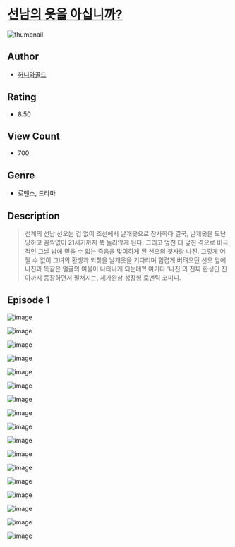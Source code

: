 # [선남의 옷을 아십니까?](https://comic.naver.com/challenge/list?titleId=810522)
![thumbnail](https://image-comic.pstatic.net/user_contents_data/challenge_comic/2023/05/23/366936/upload_3703419261539464247_480x623.jpeg)

## Author
- [허니와골드](https://comic.naver.com/artistTitle?id=366936)

## Rating
- 8.50

## View Count
- 700

## Genre
- 로맨스, 드라마

## Description
> 선계의 선남 선오는 겁 없이 조선에서 날개옷으로 장사하다 결국, 날개옷을 도난당하고 꼼짝없이 21세기까지 쭉 눌러앉게 된다. 그리고 엎친 데 덮친 격으로 비극적인 그날 밤에 믿을 수 없는 죽음을 맞이하게 된 선오의 첫사랑 나진. 그렇게 어쩔 수 없이 그녀의 환생과 되찾을 날개옷을 기다리며 힘겹게 버텨오던 선오 앞에 나진과 똑같은 얼굴의 여울이 나타나게 되는데?! 여기다 '나진'의 진짜 환생인 진아까지 등장하면서 펼쳐지는, 세가완삼 성장형 로맨틱 코미디.


## Episode 1
![image](https://image-comic.pstatic.net/user_contents_data/challenge_comic/2023/05/23/366936/upload_3690806785179399992.jpeg)

![image](https://image-comic.pstatic.net/user_contents_data/challenge_comic/2023/05/23/366936/upload_7004279822396514872.jpeg)

![image](https://image-comic.pstatic.net/user_contents_data/challenge_comic/2023/05/23/366936/upload_4049641187323753009.jpeg)

![image](https://image-comic.pstatic.net/user_contents_data/challenge_comic/2023/05/23/366936/upload_7005404635757425508.jpeg)

![image](https://image-comic.pstatic.net/user_contents_data/challenge_comic/2023/05/23/366936/upload_3702630932438672689.jpeg)

![image](https://image-comic.pstatic.net/user_contents_data/challenge_comic/2023/05/23/366936/upload_7148727053652877622.jpeg)

![image](https://image-comic.pstatic.net/user_contents_data/challenge_comic/2023/05/23/366936/upload_7221015562295785521.jpeg)

![image](https://image-comic.pstatic.net/user_contents_data/challenge_comic/2023/05/23/366936/upload_7363446092369049904.jpeg)

![image](https://image-comic.pstatic.net/user_contents_data/challenge_comic/2023/05/23/366936/upload_3631646642923647797.jpeg)

![image](https://image-comic.pstatic.net/user_contents_data/challenge_comic/2023/05/23/366936/upload_4049919385156478305.jpeg)

![image](https://image-comic.pstatic.net/user_contents_data/challenge_comic/2023/05/23/366936/upload_3690479116943044663.jpeg)

![image](https://image-comic.pstatic.net/user_contents_data/challenge_comic/2023/05/23/366936/upload_3631367182239413809.jpeg)

![image](https://image-comic.pstatic.net/user_contents_data/challenge_comic/2023/05/23/366936/upload_3689119029662987570.jpeg)

![image](https://image-comic.pstatic.net/user_contents_data/challenge_comic/2023/05/23/366936/upload_7292509103328801584.jpeg)

![image](https://image-comic.pstatic.net/user_contents_data/challenge_comic/2023/05/23/366936/upload_4135492137534896225.jpeg)

![image](https://image-comic.pstatic.net/user_contents_data/challenge_comic/2023/05/23/366936/upload_7075265211417047393.jpeg)

![image](https://image-comic.pstatic.net/user_contents_data/challenge_comic/2023/05/23/366936/upload_7089001405921977955.jpeg)
